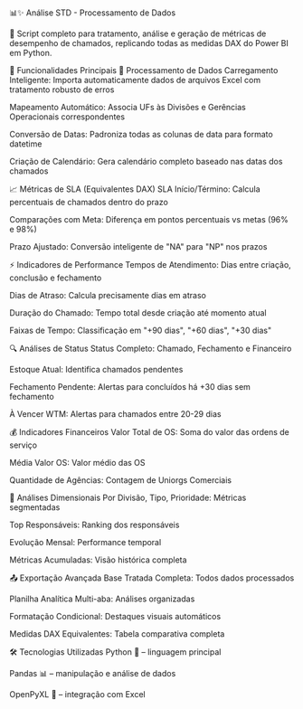 📊✨ Análise STD - Processamento de Dados

📝 Script completo para tratamento, análise e geração de métricas de desempenho de chamados, replicando todas as medidas DAX do Power BI em Python.

🚀 Funcionalidades Principais
📂 Processamento de Dados
Carregamento Inteligente: Importa automaticamente dados de arquivos Excel com tratamento robusto de erros

Mapeamento Automático: Associa UFs às Divisões e Gerências Operacionais correspondentes

Conversão de Datas: Padroniza todas as colunas de data para formato datetime

Criação de Calendário: Gera calendário completo baseado nas datas dos chamados

📈 Métricas de SLA (Equivalentes DAX)
SLA Início/Término: Calcula percentuais de chamados dentro do prazo

Comparações com Meta: Diferença em pontos percentuais vs metas (96% e 98%)

Prazo Ajustado: Conversão inteligente de "NA" para "NP" nos prazos

⚡ Indicadores de Performance
Tempos de Atendimento: Dias entre criação, conclusão e fechamento

Dias de Atraso: Calcula precisamente dias em atraso

Duração do Chamado: Tempo total desde criação até momento atual

Faixas de Tempo: Classificação em "+90 dias", "+60 dias", "+30 dias"

🔍 Análises de Status
Status Completo: Chamado, Fechamento e Financeiro

Estoque Atual: Identifica chamados pendentes

Fechamento Pendente: Alertas para concluídos há +30 dias sem fechamento

À Vencer WTM: Alertas para chamados entre 20-29 dias

💰 Indicadores Financeiros
Valor Total de OS: Soma do valor das ordens de serviço

Média Valor OS: Valor médio das OS

Quantidade de Agências: Contagem de Uniorgs Comerciais

👥 Análises Dimensionais
Por Divisão, Tipo, Prioridade: Métricas segmentadas

Top Responsáveis: Ranking dos responsáveis

Evolução Mensal: Performance temporal

Métricas Acumuladas: Visão histórica completa

📤 Exportação Avançada
Base Tratada Completa: Todos dados processados

Planilha Analítica Multi-aba: Análises organizadas

Formatação Condicional: Destaques visuais automáticos

Medidas DAX Equivalentes: Tabela comparativa completa

🛠 Tecnologias Utilizadas
Python 🐍 – linguagem principal

Pandas 📊 – manipulação e análise de dados

OpenPyXL 📁 – integração com Excel